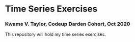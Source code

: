 # Time Series Exercises
### Kwame V. Taylor, Codeup Darden Cohort, Oct 2020
This repository will hold my time series exercises.
